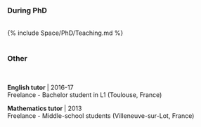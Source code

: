 <div>
	<h3>During PhD</h3> <br> 
	{% include Space/PhD/Teaching.md %}
</div>
<div>
	<br> <h3> Other</h3> <br>
	<p>
	  <b> English tutor </b> | 2016-17
	  <br> Freelance - Bachelor student in L1 (Toulouse, France)
	</p>	
	<p>
	  <b> Mathematics tutor </b> | 2013
	  <br> Freelance - Middle-school students (Villeneuve-sur-Lot, France)
	</p>	
</div>